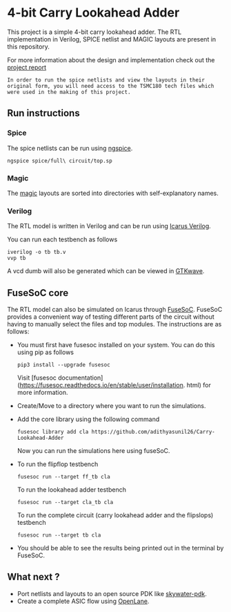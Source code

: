 # 4-bit Carry Lookahead Adder

This project is a simple 4-bit carry lookahead adder. The RTL implementation in Verilog, SPICE netlist and MAGIC layouts are present in this repository.

For more information about the design and implementation check out the [project report](Report.md)

```
In order to run the spice netlists and view the layouts in their original form, you will need access to the TSMC180 tech files which were used in the making of this project.
```

## Run instructions

### Spice

The spice netlists can be run using [ngspice](http://ngspice.sourceforge.net/).

```
ngspice spice/full\ circuit/top.sp
```
### Magic

The [magic](http://opencircuitdesign.com/magic/) layouts are sorted into directories with self-explanatory names.

### Verilog

The RTL model is written in Verilog and can be run using [Icarus Verilog](http://iverilog.icarus.com/).

You can run each testbench as follows
```
iverilog -o tb tb.v
vvp tb
```
A vcd dumb will also be generated which can be viewed in [GTKwave](http://gtkwave.sourceforge.net/).

## FuseSoC core

The RTL model can also be simulated on Icarus through [FuseSoC](https://github.com/olofk/fusesoc). FuseSoC provides a convenient way of testing different parts of the circuit without having to manually select the files and top modules. The instructions are as follows:

- You must first have fusesoc installed on your system. You can do this using pip as follows
  ```
  pip3 install --upgrade fusesoc
  ```
  Visit [fusesoc documentation](https://fusesoc.readthedocs.io/en/stable/user/installation. html) for more information.

- Create/Move to a directory where you want to run the simulations. 

- Add the core library using the following command
  ```
  fusesoc library add cla https://github.com/adithyasunil26/Carry-Lookahead-Adder
  ```
  Now you can run the simulations here using fuseSoC.

- To run the flipflop testbench
  ```
  fusesoc run --target ff_tb cla
  ```
  
  To run the lookahead adder testbench
  ```
  fusesoc run --target cla_tb cla
  ```

  To run the complete circuit (carry lookahead adder and the flipslops) testbench
  ```
  fusesoc run --target tb cla
  ```
- You should be able to see the results being printed out in the terminal by FuseSoC.

## What next ?

 - Port netlists and layouts to an open source PDK like [skywater-pdk](https://github.com/google/skywater-pdk).
 - Create a complete ASIC flow using [OpenLane](https://github.com/The-OpenROAD-Project/OpenLane).